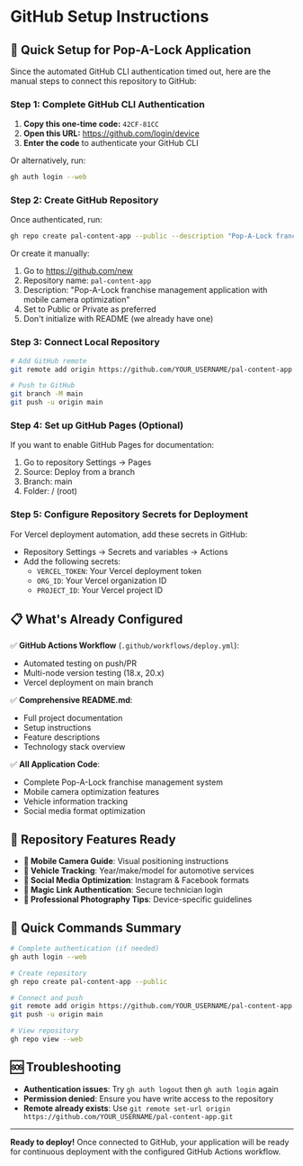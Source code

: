 # GitHub Setup Instructions

## 🚀 Quick Setup for Pop-A-Lock Application

Since the automated GitHub CLI authentication timed out, here are the manual steps to connect this repository to GitHub:

### Step 1: Complete GitHub CLI Authentication

1. **Copy this one-time code:** `42CF-81CC`
2. **Open this URL:** https://github.com/login/device
3. **Enter the code** to authenticate your GitHub CLI

Or alternatively, run:
```bash
gh auth login --web
```

### Step 2: Create GitHub Repository

Once authenticated, run:
```bash
gh repo create pal-content-app --public --description "Pop-A-Lock franchise management application with mobile camera optimization"
```

Or create it manually:
1. Go to https://github.com/new
2. Repository name: `pal-content-app`
3. Description: "Pop-A-Lock franchise management application with mobile camera optimization"
4. Set to Public or Private as preferred
5. Don't initialize with README (we already have one)

### Step 3: Connect Local Repository

```bash
# Add GitHub remote
git remote add origin https://github.com/YOUR_USERNAME/pal-content-app.git

# Push to GitHub
git branch -M main
git push -u origin main
```

### Step 4: Set up GitHub Pages (Optional)

If you want to enable GitHub Pages for documentation:

1. Go to repository Settings → Pages
2. Source: Deploy from a branch
3. Branch: main
4. Folder: / (root)

### Step 5: Configure Repository Secrets for Deployment

For Vercel deployment automation, add these secrets in GitHub:
- Repository Settings → Secrets and variables → Actions
- Add the following secrets:
  - `VERCEL_TOKEN`: Your Vercel deployment token
  - `ORG_ID`: Your Vercel organization ID
  - `PROJECT_ID`: Your Vercel project ID

## 📋 What's Already Configured

✅ **GitHub Actions Workflow** (`.github/workflows/deploy.yml`):
- Automated testing on push/PR
- Multi-node version testing (18.x, 20.x)
- Vercel deployment on main branch

✅ **Comprehensive README.md**:
- Full project documentation
- Setup instructions
- Feature descriptions
- Technology stack overview

✅ **All Application Code**:
- Complete Pop-A-Lock franchise management system
- Mobile camera optimization features
- Vehicle information tracking
- Social media format optimization

## 🎯 Repository Features Ready

- **📱 Mobile Camera Guide**: Visual positioning instructions
- **🚗 Vehicle Tracking**: Year/make/model for automotive services  
- **🎨 Social Media Optimization**: Instagram & Facebook formats
- **🔐 Magic Link Authentication**: Secure technician login
- **📸 Professional Photography Tips**: Device-specific guidelines

## 🔗 Quick Commands Summary

```bash
# Complete authentication (if needed)
gh auth login --web

# Create repository  
gh repo create pal-content-app --public

# Connect and push
git remote add origin https://github.com/YOUR_USERNAME/pal-content-app.git
git push -u origin main

# View repository
gh repo view --web
```

## 🆘 Troubleshooting

- **Authentication issues**: Try `gh auth logout` then `gh auth login` again
- **Permission denied**: Ensure you have write access to the repository
- **Remote already exists**: Use `git remote set-url origin https://github.com/YOUR_USERNAME/pal-content-app.git`

---

**Ready to deploy!** Once connected to GitHub, your application will be ready for continuous deployment with the configured GitHub Actions workflow.